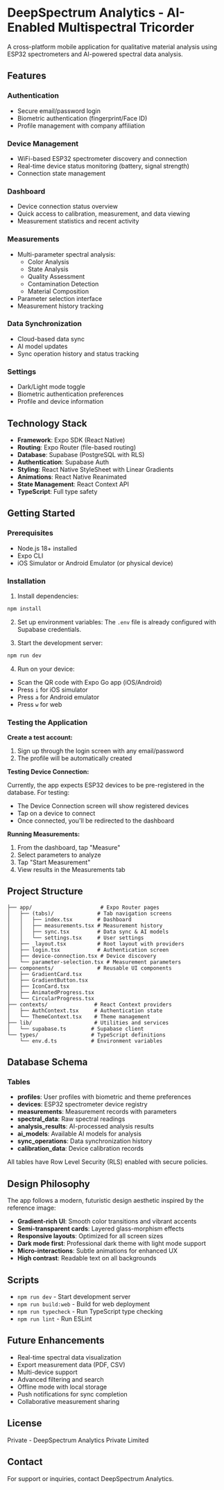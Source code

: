 # DeepSpectrum Analytics - AI-Enabled Multispectral Tricorder

A cross-platform mobile application for qualitative material analysis using ESP32 spectrometers and AI-powered spectral data analysis.

## Features

### Authentication
- Secure email/password login
- Biometric authentication (fingerprint/Face ID)
- Profile management with company affiliation

### Device Management
- WiFi-based ESP32 spectrometer discovery and connection
- Real-time device status monitoring (battery, signal strength)
- Connection state management

### Dashboard
- Device connection status overview
- Quick access to calibration, measurement, and data viewing
- Measurement statistics and recent activity

### Measurements
- Multi-parameter spectral analysis:
  - Color Analysis
  - State Analysis
  - Quality Assessment
  - Contamination Detection
  - Material Composition
- Parameter selection interface
- Measurement history tracking

### Data Synchronization
- Cloud-based data sync
- AI model updates
- Sync operation history and status tracking

### Settings
- Dark/Light mode toggle
- Biometric authentication preferences
- Profile and device information

## Technology Stack

- **Framework**: Expo SDK (React Native)
- **Routing**: Expo Router (file-based routing)
- **Database**: Supabase (PostgreSQL with RLS)
- **Authentication**: Supabase Auth
- **Styling**: React Native StyleSheet with Linear Gradients
- **Animations**: React Native Reanimated
- **State Management**: React Context API
- **TypeScript**: Full type safety

## Getting Started

### Prerequisites
- Node.js 18+ installed
- Expo CLI
- iOS Simulator or Android Emulator (or physical device)

### Installation

1. Install dependencies:
```bash
npm install
```

2. Set up environment variables:
The `.env` file is already configured with Supabase credentials.

3. Start the development server:
```bash
npm run dev
```

4. Run on your device:
- Scan the QR code with Expo Go app (iOS/Android)
- Press `i` for iOS simulator
- Press `a` for Android emulator
- Press `w` for web

### Testing the Application

**Create a test account:**

1. Sign up through the login screen with any email/password
2. The profile will be automatically created

**Testing Device Connection:**

Currently, the app expects ESP32 devices to be pre-registered in the database. For testing:
- The Device Connection screen will show registered devices
- Tap on a device to connect
- Once connected, you'll be redirected to the dashboard

**Running Measurements:**

1. From the dashboard, tap "Measure"
2. Select parameters to analyze
3. Tap "Start Measurement"
4. View results in the Measurements tab

## Project Structure

```
├── app/                      # Expo Router pages
│   ├── (tabs)/              # Tab navigation screens
│   │   ├── index.tsx        # Dashboard
│   │   ├── measurements.tsx # Measurement history
│   │   ├── sync.tsx         # Data sync & AI models
│   │   └── settings.tsx     # User settings
│   ├── _layout.tsx          # Root layout with providers
│   ├── login.tsx            # Authentication screen
│   ├── device-connection.tsx # Device discovery
│   └── parameter-selection.tsx # Measurement parameters
├── components/              # Reusable UI components
│   ├── GradientCard.tsx
│   ├── GradientButton.tsx
│   ├── IconCard.tsx
│   ├── AnimatedProgress.tsx
│   └── CircularProgress.tsx
├── contexts/               # React Context providers
│   ├── AuthContext.tsx     # Authentication state
│   └── ThemeContext.tsx    # Theme management
├── lib/                    # Utilities and services
│   └── supabase.ts        # Supabase client
└── types/                 # TypeScript definitions
    └── env.d.ts           # Environment variables

```

## Database Schema

### Tables
- **profiles**: User profiles with biometric and theme preferences
- **devices**: ESP32 spectrometer device registry
- **measurements**: Measurement records with parameters
- **spectral_data**: Raw spectral readings
- **analysis_results**: AI-processed analysis results
- **ai_models**: Available AI models for analysis
- **sync_operations**: Data synchronization history
- **calibration_data**: Device calibration records

All tables have Row Level Security (RLS) enabled with secure policies.

## Design Philosophy

The app follows a modern, futuristic design aesthetic inspired by the reference image:

- **Gradient-rich UI**: Smooth color transitions and vibrant accents
- **Semi-transparent cards**: Layered glass-morphism effects
- **Responsive layouts**: Optimized for all screen sizes
- **Dark mode first**: Professional dark theme with light mode support
- **Micro-interactions**: Subtle animations for enhanced UX
- **High contrast**: Readable text on all backgrounds

## Scripts

- `npm run dev` - Start development server
- `npm run build:web` - Build for web deployment
- `npm run typecheck` - Run TypeScript type checking
- `npm run lint` - Run ESLint

## Future Enhancements

- Real-time spectral data visualization
- Export measurement data (PDF, CSV)
- Multi-device support
- Advanced filtering and search
- Offline mode with local storage
- Push notifications for sync completion
- Collaborative measurement sharing

## License

Private - DeepSpectrum Analytics Private Limited

## Contact

For support or inquiries, contact DeepSpectrum Analytics.
